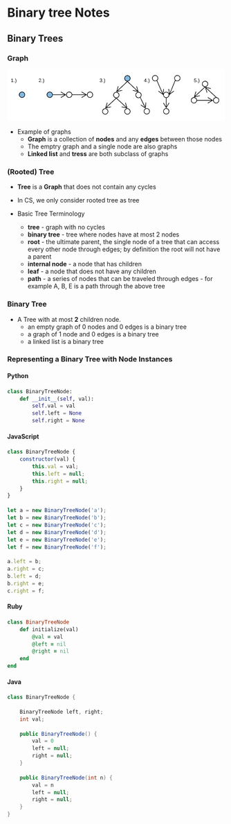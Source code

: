 # **Binary tree Notes**

## **Binary Trees**

### **Graph**

![Example of graphs](binary-tree-notes-graphs.png)
* Example of graphs
    * **Graph** is a collection of **nodes** and any **edges** between those nodes
    * The emptry graph and a single node are also graphs
    * **Linked list** and **tress** are both subclass of graphs

### **(Rooted) Tree**

* **Tree** is a **Graph** that does not contain any cycles
* In CS, we only consider rooted tree as tree

* Basic Tree Terminology
    * **tree** - graph with no cycles
    * **binary tree** - tree where nodes have at most 2 nodes
    * **root** - the ultimate parent, the single node of a tree that can access every other node through edges; by definition the root will not have a parent
    * **internal node** - a node that has children
    * **leaf** - a node that does not have any children
    * **path** - a series of nodes that can be traveled through edges - for example A, B, E is a path through the above tree

### **Binary Tree**

* A Tree with at most **2** children node.
    * an empty graph of 0 nodes and 0 edges is a binary tree
    * a graph of 1 node and 0 edges is a binary tree
    * a linked list is a binary tree

### **Representing a Binary Tree with Node Instances**

#### Python
```python
class BinaryTreeNode:
    def __init__(self, val):
        self.val = val
        self.left = None
        self.right = None
```

#### JavaScript
```javascript
class BinaryTreeNode {
    constructor(val) {
        this.val = val;
        this.left = null;
        this.right = null;
    }
}

let a = new BinaryTreeNode('a');
let b = new BinaryTreeNode('b');
let c = new BinaryTreeNode('c');
let d = new BinaryTreeNode('d');
let e = new BinaryTreeNode('e');
let f = new BinaryTreeNode('f');

a.left = b;
a.right = c;
b.left = d;
b.right = e;
c.right = f;
```

#### Ruby
```ruby
class BinaryTreeNode
    def initialize(val)
        @val = val
        @left = nil
        @right = nil
    end
end
```

#### Java
```java
class BinaryTreeNode {

    BinaryTreeNode left, right;
    int val;

    public BinaryTreeNode() {
        val = 0
        left = null;
        right = null;
    }

    public BinaryTreeNode(int n) {
        val = n
        left = null;
        right = null;
    }
}
```

